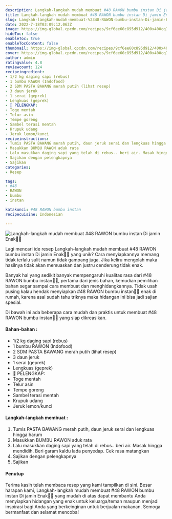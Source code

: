 ```yaml
---
description: Langkah-langkah mudah membuat #48 RAWON bumbu instan Di jamin Enak"
title: Langkah-langkah mudah membuat #48 RAWON bumbu instan Di jamin Enak
slug: Langkah-langkah-mudah-membuat-%2348-RAWON-bumbu-instan-Di-jamin-Enak
date: 2022-7-18T03:09:12.063Z
image: https://img-global.cpcdn.com/recipes/9cf6ee60c895d912/400x400cq70/photo.jpg
hideToc: false
enableToc: true
enableTocContent: false
thumbnail: https://img-global.cpcdn.com/recipes/9cf6ee60c895d912/400x400cq70/photo.jpg
cover: https://img-global.cpcdn.com/recipes/9cf6ee60c895d912/400x400cq70/photo.jpg
author: admin
ratingvalue: 4.8
reviewcount: 124
recipeingredient:
- 1/2 kg daging sapi (rebus)
- 1 bumbu RAWON (Indofood)
- 2 SDM PASTA BAWANG merah putih (lihat resep)
- 3 daun jeruk
- 1 serai (geprek)
- Lengkuas (geprek)
- 🥘 PELENGKAP:
- Toge mentah
- Telur asin
- Tempe goreng
- Sambel terasi mentah
- Krupuk udang
- Jeruk lemon/kunci
recipeinstructions:
- Tumis PASTA BAWANG merah putih, daun jeruk serai dan lengkuas hingga harum
- Masukkan BUMBU RAWON aduk rata
- Lalu masukkan daging sapi yang telah di rebus.. beri air. Masak hingga mendidih. Beri garam kaldu lada penyedap. Cek rasa matangkan
- Sajikan dengan pelengkapnya
- Sajikan
categories:
- Resep

tags:
- #48
- RAWON
- bumbu
- instan

katakunci: #48 RAWON bumbu instan
recipecuisine: Indonesian

---
```


![Langkah-langkah mudah membuat #48 RAWON bumbu instan Di jamin Enak👩‍🍳](https://img-global.cpcdn.com/recipes/9cf6ee60c895d912/400x400cq70/photo.jpg)

Lagi mencari ide resep Langkah-langkah mudah membuat #48 RAWON bumbu instan Di jamin Enak👩‍🍳 yang unik? Cara menyiapkannya memang tidak terlalu sulit namun tidak gampang juga. Jika keliru mengolah maka hasilnya tidak akan memuaskan dan justru cenderung tidak enak.

Banyak hal yang sedikit banyak mempengaruhi kualitas rasa dari #48 RAWON bumbu instan👩‍🍳, pertama dari jenis bahan, kemudian pemilihan bahan segar sampai cara membuat dan menghidangkannya. Tidak usah pusing kalau hendak menyiapkan #48 RAWON bumbu instan👩‍🍳 enak di rumah, karena asal sudah tahu triknya maka hidangan ini bisa jadi sajian spesial.

Di bawah ini ada beberapa cara mudah dan praktis untuk membuat #48 RAWON bumbu instan👩‍🍳 yang siap dikreasikan.

<!--inarticleads1-->

#### Bahan-bahan :

- 1/2 kg daging sapi (rebus)
- 1 bumbu RAWON (Indofood)
- 2 SDM PASTA BAWANG merah putih (lihat resep)
- 3 daun jeruk
- 1 serai (geprek)
- Lengkuas (geprek)
- 🥘 PELENGKAP:
- Toge mentah
- Telur asin
- Tempe goreng
- Sambel terasi mentah
- Krupuk udang
- Jeruk lemon/kunci

<!--inarticleads2-->

#### Langkah-langkah membuat :

1. Tumis PASTA BAWANG merah putih, daun jeruk serai dan lengkuas hingga harum
1. Masukkan BUMBU RAWON aduk rata
1. Lalu masukkan daging sapi yang telah di rebus.. beri air. Masak hingga mendidih. Beri garam kaldu lada penyedap. Cek rasa matangkan
1. Sajikan dengan pelengkapnya
1. Sajikan

#### Penutup

Terima kasih telah membaca resep yang kami tampilkan di sini. Besar harapan kami, Langkah-langkah mudah membuat #48 RAWON bumbu instan Di jamin Enak👩‍🍳 yang mudah di atas dapat membantu Anda menyiapkan hidangan yang enak untuk keluarga/teman maupun menjadi inspirasi bagi Anda yang berkeinginan untuk berjualan makanan. Semoga bermanfaat dan selamat mencoba!
